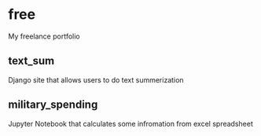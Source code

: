 # free
My freelance portfolio

## text_sum
Django site that allows users to do text summerization

## military_spending
Jupyter Notebook that calculates some infromation from excel spreadsheet
